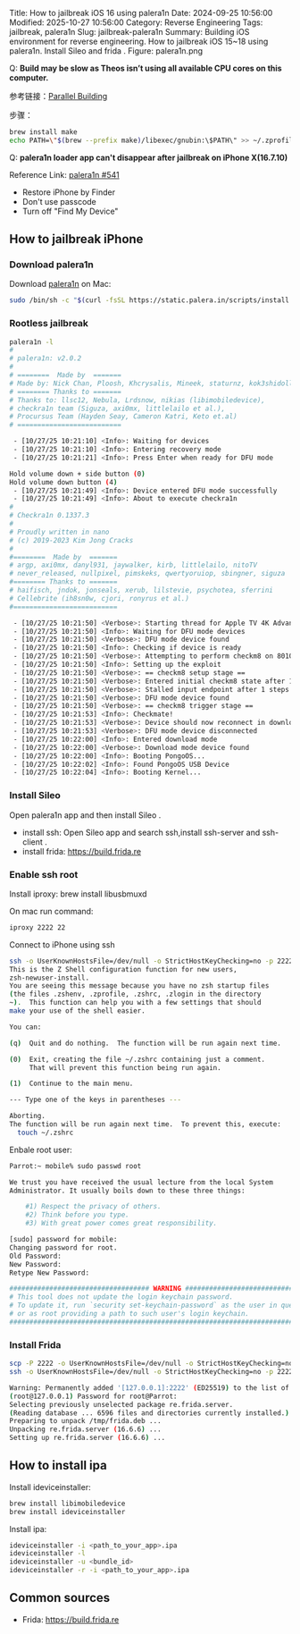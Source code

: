 Title: How to jailbreak iOS 16 using palera1n
Date: 2024-09-25 10:56:00
Modified: 2025-10-27 10:56:00
Category: Reverse Engineering
Tags: jailbreak, palera1n
Slug: jailbreak-palera1n
Summary: Building iOS environment for reverse engineering. How to jailbreak iOS 15~18 using palera1n. Install Sileo and frida .
Figure: palera1n.png

Q: **Build may be slow as Theos isn’t using all available CPU cores on this computer.**

参考链接：[Parallel Building](https://theos.dev/docs/parallel-building)

步骤：

```bash
brew install make
echo PATH=\"$(brew --prefix make)/libexec/gnubin:\$PATH\" >> ~/.zprofile
```

Q: **palera1n loader app can't disappear after jailbreak on iPhone X(16.7.10)**

Reference Link: [palera1n #541](https://github.com/palera1n/palera1n/issues/541)

- Restore iPhone by Finder
- Don't use passcode
- Turn off "Find My Device"

## How to jailbreak iPhone
### Download palera1n

Download [palera1n](https://palera.in/download/?tab=macos) on Mac:
```bash
sudo /bin/sh -c "$(curl -fsSL https://static.palera.in/scripts/install.sh)"
```

### Rootless jailbreak
```bash
palera1n -l
#
# palera1n: v2.0.2 
#
# ========  Made by  =======
# Made by: Nick Chan, Ploosh, Khcrysalis, Mineek, staturnz, kok3shidoll, HAHALOSAH 
# ======== Thanks to =======
# Thanks to: llsc12, Nebula, Lrdsnow, nikias (libimobiledevice),
# checkra1n team (Siguza, axi0mx, littlelailo et al.),
# Procursus Team (Hayden Seay, Cameron Katri, Keto et.al)
# ==========================

 - [10/27/25 10:21:10] <Info>: Waiting for devices
 - [10/27/25 10:21:10] <Info>: Entering recovery mode
 - [10/27/25 10:21:21] <Info>: Press Enter when ready for DFU mode

Hold volume down + side button (0)
Hold volume down button (4)
 - [10/27/25 10:21:49] <Info>: Device entered DFU mode successfully
 - [10/27/25 10:21:49] <Info>: About to execute checkra1n
#
# Checkra1n 0.1337.3
#
# Proudly written in nano
# (c) 2019-2023 Kim Jong Cracks
#
#========  Made by  =======
# argp, axi0mx, danyl931, jaywalker, kirb, littlelailo, nitoTV
# never_released, nullpixel, pimskeks, qwertyoruiop, sbingner, siguza
#======== Thanks to =======
# haifisch, jndok, jonseals, xerub, lilstevie, psychotea, sferrini
# Cellebrite (ih8sn0w, cjori, ronyrus et al.)
#==========================

 - [10/27/25 10:21:50] <Verbose>: Starting thread for Apple TV 4K Advanced board
 - [10/27/25 10:21:50] <Info>: Waiting for DFU mode devices
 - [10/27/25 10:21:50] <Verbose>: DFU mode device found
 - [10/27/25 10:21:50] <Info>: Checking if device is ready
 - [10/27/25 10:21:50] <Verbose>: Attempting to perform checkm8 on 8010 11
 - [10/27/25 10:21:50] <Info>: Setting up the exploit
 - [10/27/25 10:21:50] <Verbose>: == checkm8 setup stage ==
 - [10/27/25 10:21:50] <Verbose>: Entered initial checkm8 state after 1 steps
 - [10/27/25 10:21:50] <Verbose>: Stalled input endpoint after 1 steps
 - [10/27/25 10:21:50] <Verbose>: DFU mode device found
 - [10/27/25 10:21:50] <Verbose>: == checkm8 trigger stage ==
 - [10/27/25 10:21:53] <Info>: Checkmate!
 - [10/27/25 10:21:53] <Verbose>: Device should now reconnect in download mode
 - [10/27/25 10:21:53] <Verbose>: DFU mode device disconnected
 - [10/27/25 10:22:00] <Info>: Entered download mode
 - [10/27/25 10:22:00] <Verbose>: Download mode device found
 - [10/27/25 10:22:00] <Info>: Booting PongoOS...
 - [10/27/25 10:22:02] <Info>: Found PongoOS USB Device
 - [10/27/25 10:22:04] <Info>: Booting Kernel...

```

### Install Sileo
Open palera1n app and then install Sileo .

- install ssh: Open Sileo app and search ssh,install ssh-server and ssh-client .
- install frida: https://build.frida.re

### Enable ssh root

Install iproxy: brew install libusbmuxd

On mac run command:
```bash
iproxy 2222 22
```

Connect to iPhone using ssh
```bash
ssh -o UserKnownHostsFile=/dev/null -o StrictHostKeyChecking=no -p 2222 mobile@127.0.0.1
This is the Z Shell configuration function for new users,
zsh-newuser-install.
You are seeing this message because you have no zsh startup files
(the files .zshenv, .zprofile, .zshrc, .zlogin in the directory
~).  This function can help you with a few settings that should
make your use of the shell easier.

You can:

(q)  Quit and do nothing.  The function will be run again next time.

(0)  Exit, creating the file ~/.zshrc containing just a comment.
     That will prevent this function being run again.

(1)  Continue to the main menu.

--- Type one of the keys in parentheses --- 

Aborting.
The function will be run again next time.  To prevent this, execute:
  touch ~/.zshrc
```

Enbale root user:
```bash
Parrot:~ mobile% sudo passwd root

We trust you have received the usual lecture from the local System
Administrator. It usually boils down to these three things:

    #1) Respect the privacy of others.
    #2) Think before you type.
    #3) With great power comes great responsibility.

[sudo] password for mobile: 
Changing password for root.
Old Password:
New Password:
Retype New Password:

################################### WARNING ###################################
# This tool does not update the login keychain password.                      #
# To update it, run `security set-keychain-password` as the user in question, #
# or as root providing a path to such user's login keychain.                  #
###############################################################################

```

### Install Frida
```bash
scp -P 2222 -o UserKnownHostsFile=/dev/null -o StrictHostKeyChecking=no bin/frida_16.6.6_iphoneos-arm64.deb root@127.0.0.1:/tmp/frida.deb
ssh -o UserKnownHostsFile=/dev/null -o StrictHostKeyChecking=no -p 2222 root@127.0.0.1 "dpkg -i /tmp/frida.deb"

Warning: Permanently added '[127.0.0.1]:2222' (ED25519) to the list of known hosts.
(root@127.0.0.1) Password for root@Parrot:
Selecting previously unselected package re.frida.server.
(Reading database ... 6596 files and directories currently installed.)
Preparing to unpack /tmp/frida.deb ...
Unpacking re.frida.server (16.6.6) ...
Setting up re.frida.server (16.6.6) ...
```

## How to install ipa

Install ideviceinstaller:

```bash
brew install libimobiledevice
brew install ideviceinstaller
```

Install ipa:

```bash
ideviceinstaller -i <path_to_your_app>.ipa
ideviceinstaller -l
ideviceinstaller -u <bundle_id>
ideviceinstaller -r -i <path_to_your_app>.ipa
```

## Common sources

- Frida: https://build.frida.re